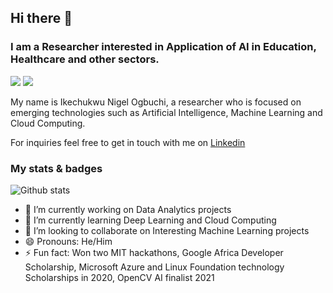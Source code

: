## Hi there 👋
### I am a Researcher interested in Application of AI in Education, Healthcare and other sectors.

![](https://img.shields.io/github/followers/Ogbuchi-Ikechukwu?style=social)
![](https://komarev.com/ghpvc/?username=Ogbuchi-Ikechukwu)

My name is Ikechukwu Nigel Ogbuchi, a researcher who is focused on emerging technologies such as Artificial Intelligence, Machine Learning and Cloud Computing.

For inquiries feel free to get in touch with me on [Linkedin](https://linkedin.com/in/nigelike)

### My stats & badges 
![Github stats](https://github-readme-stats.vercel.app/api?username=Ogbuchi-Ikechukwu&show_icons=true&count_private=true)

- 🔭 I’m currently working on Data Analytics projects
- 🌱 I’m currently learning Deep Learning and Cloud Computing
- 👯 I’m looking to collaborate on Interesting Machine Learning projects
- 😄 Pronouns: He/Him
- ⚡ Fun fact: Won two MIT hackathons, Google Africa Developer Scholarship, Microsoft Azure and Linux Foundation technology Scholarships in 2020, OpenCV AI finalist 2021

